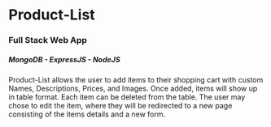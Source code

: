 # Product-List

### Full Stack Web App

##### MongoDB - ExpressJS - NodeJS

Product-List allows the user to add items to their shopping cart with custom Names, Descriptions, Prices, and Images. Once added, items will show up in table format. Each item can be deleted from the table. The user may chose to edit the item, where they will be redirected to a new page consisting of the items details and a new form. 
